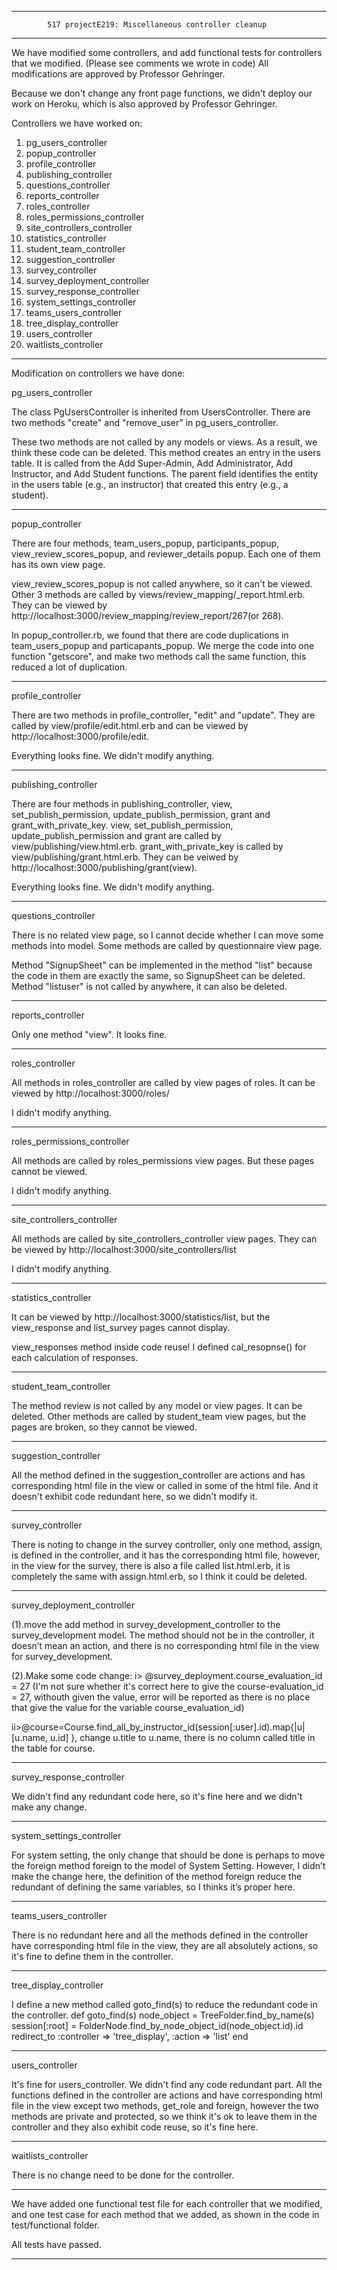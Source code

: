 ************************************************************************************************************
         	517 projectE219: Miscellaneous controller cleanup

************************************************************************************************************
We have modified some controllers, and add functional tests for controllers that we modified. (Please see
comments we wrote in code) All modifications are approved by Professor Gehringer. 

Because we don't change any front page functions, we didn't deploy our work on Heroku, which is also approved
by Professor Gehringer.

Controllers we have worked on:

1. pg_users_controller
2. popup_controller
3. profile_controller
4. publishing_controller
5. questions_controller
6. reports_controller
7. roles_controller
8. roles_permissions_controller
9. site_controllers_controller
10. statistics_controller
11. student_team_controller
12. suggestion_controller
13. survey_controller
14. survey_deployment_controller
15. survey_response_controller
16. system_settings_controller
17. teams_users_controller
18. tree_display_controller
19. users_controller
20. waitlists_controller

************************************************************************************************************
Modification on controllers we have done:

pg_users_controller

The class PgUsersController is inherited from UsersController. There are two methods "create" and "remove_user" 
in pg_users_controller.



These two methods are not called by any models or views. As a result, we think these code can be deleted.
This method creates an entry in the users table.  It is called from the Add Super-Admin, Add Administrator,
Add Instructor, and Add Student functions. The parent field identifies the entity in the users table (e.g.,
an instructor) that created this entry (e.g., a student).

------------------------------------------------------------------------------------------------------------   
popup_controller

There are four methods, team_users_popup, participants_popup, view_review_scores_popup, and reviewer_details 
popup. Each one of them has its own view page. 

view_review_scores_popup is not called anywhere, so it can't be viewed. Other 3 methods are called by 
views/review_mapping/_report.html.erb. They can be viewed by 
http://localhost:3000/review_mapping/review_report/267(or 268).

In popup_controller.rb, we found that there are code duplications in team_users_popup and particapants_popup.
We merge the code into one function "getscore", and make two methods call the same function, this reduced a
lot of duplication.

------------------------------------------------------------------------------------------------------------ 
profile_controller

There are two methods in profile_controller, "edit" and "update". They are called by view/profile/edit.html.erb
and can be viewed by http://localhost:3000/profile/edit.

Everything looks fine. We didn't modify anything.

------------------------------------------------------------------------------------------------------------ 
publishing_controller
 
There are four methods in publishing_controller, view, set_publish_permission, update_publish_permission, grant
and grant_with_private_key. view, set_publish_permission, update_publish_permission and grant are called by 
view/publishing/view.html.erb. grant_with_private_key is called by view/publishing/grant.html.erb. They can
be veiwed by http://localhost:3000/publishing/grant(view).

Everything looks fine. We didn't modify anything.

------------------------------------------------------------------------------------------------------------ 
questions_controller

There is no related view page, so I cannot decide whether I can move some methods into model. Some methods 
are called by questionnaire view page.

Method "SignupSheet" can be implemented in the method "list" because the code in them are exactly the same,
so SignupSheet can be deleted. Method "listuser" is not called by anywhere, it can also be deleted.

------------------------------------------------------------------------------------------------------------ 
reports_controller

Only one method "view". It looks fine.

------------------------------------------------------------------------------------------------------------ 
roles_controller

All methods in roles_controller are called by view pages of roles. It can be viewed by 
http://localhost:3000/roles/

I didn't modify anything.

------------------------------------------------------------------------------------------------------------ 
roles_permissions_controller

All methods are called by roles_permissions view pages. But these pages cannot be viewed. 

I didn't modify anything.

------------------------------------------------------------------------------------------------------------ 
site_controllers_controller

All methods are called by site_controllers_controller view pages. They can be viewed by 
http://localhost:3000/site_controllers/list

I didn't modify anything.

------------------------------------------------------------------------------------------------------------ 
statistics_controller

It can be viewed by http://localhost:3000/statistics/list, but the view_response and list_survey pages cannot 
display.

view_responses method inside code reuse! I defined cal_resopnse() for each calculation of responses.

------------------------------------------------------------------------------------------------------------ 
student_team_controller

The method review is not called by any model or view pages. It can be deleted. Other methods are called by
student_team view pages, but the pages are broken, so they cannot be viewed.

------------------------------------------------------------------------------------------------------------ 
suggestion_controller

All the method defined in the suggestion_controller are actions and has corresponding html file in the view 
or called in some of the html file. And it doesn't exhibit code redundant here, so we didn't modify it. 

------------------------------------------------------------------------------------------------------------
survey_controller

There is noting to change in the survey controller, only one method, assign, is defined in the controller, 
and it has the corresponding html file, however, in the view for the survey, there is also a file called 
list.html.erb, it is completely the same with assign.html.erb, so I think it could be deleted. 

------------------------------------------------------------------------------------------------------------
survey_deployment_controller

(1).move the add method in survey_development_controller to the survey_development model. The method should 
not be in the controller, it doesn’t mean an action, and there is no corresponding html file in the view for
survey_development. 

(2).Make some code change:
i> @survey_deployment.course_evaluation_id = 27 (I'm not sure whether it's correct here to give the 
course-evaluation_id = 27, withouth given the value, error will be reported as there is no place that give 
the value for the variable course_evaluation_id)

ii>@course=Course.find_all_by_instructor_id(session[:user].id).map{|u|[u.name,   u.id] }, change u.title 
to u.name, there is no column called title in the table for course. 

------------------------------------------------------------------------------------------------------------
survey_response_controller

We didn't find any redundant code here, so it's fine here and we didn't make any change. 

------------------------------------------------------------------------------------------------------------
system_settings_controller

For system setting, the only change that should be done is perhaps to move the foreign method foreign to the
model of System Setting. However, I didn’t make the change here, the definition of the method foreign reduce 
the redundant of defining the same variables, so I thinks it’s proper here.

------------------------------------------------------------------------------------------------------------
teams_users_controller

There is no redundant here and all the methods defined in the controller have corresponding html file in the 
view, they are all absolutely actions, so it's fine to define them in the controller. 

------------------------------------------------------------------------------------------------------------
tree_display_controller

I define a new method called goto_find(s) to reduce the redundant code in the controller.
  def goto_find(s)
    node_object = TreeFolder.find_by_name(s)
    session[:root] = FolderNode.find_by_node_object_id(node_object.id).id
    redirect_to :controller => 'tree_display', :action => 'list'
  end


------------------------------------------------------------------------------------------------------------
users_controller

It's fine for users_controller. We didn't find any code redundant part. All the functions defined in the 
controller are actions and have corresponding html file in the view except two methods, get_role and foreign, 
however the two methods are private and protected, so we think it's ok to leave them in the controller and 
they also exhibit code reuse, so it's fine here. 

------------------------------------------------------------------------------------------------------------
waitlists_controller

There is no change need to be done for the controller. 

************************************************************************************************************
We have added one functional test file for each controller that we modified, and one test case for each
method that we added, as shown in the code in test/functional folder.

All tests have passed.

************************************************************************************************************